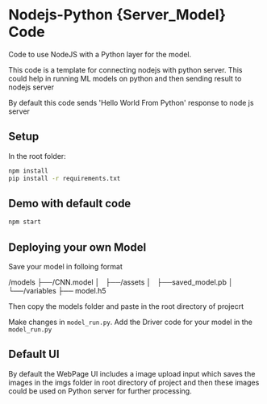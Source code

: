 # Nodejs-Python {Server_Model} Code

Code to use NodeJS with a Python layer for the model.

This code is a template for connecting nodejs with python server. This could help in running ML models on python and then sending result to nodejs server

By default this code sends 'Hello World From Python' response to node js server

## Setup

In the root folder:

``` bash
npm install
pip install -r requirements.txt
```

## Demo with default code

``` bash
npm start
```

## Deploying your own Model

Save your model in folloing format

/models
  ├──/CNN.model
  │   ├──/assets
  │   ├──saved_model.pb
  │   └──/variables
  ├── model.h5

  Then copy the models folder and paste in the root directory of projecrt

Make changes in `model_run.py`.
Add the Driver code for your model in the `model_run.py`

## Default UI

By default the WebPage UI includes a image upload input which saves the images in the imgs folder in root directory of project and then these images could be used on Python server for further processing.
